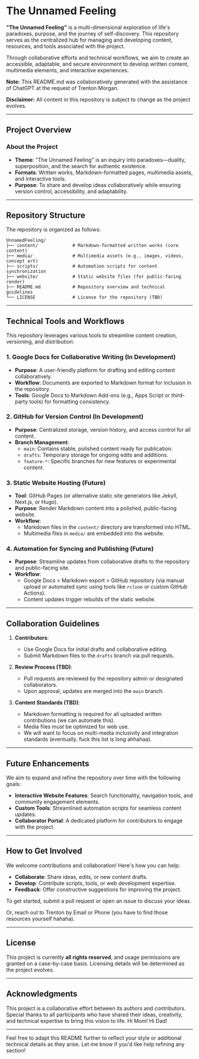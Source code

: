 # **The Unnamed Feeling**

**"The Unnamed Feeling"** is a multi-dimensional exploration of life's paradoxes, purpose, and the journey of self-discovery. This repository serves as the centralized hub for managing and developing content, resources, and tools associated with the project.

Through collaborative efforts and technical workflows, we aim to create an accessible, adaptable, and secure environment to develop written content, multimedia elements, and interactive experiences.

**Note:** This README.md was collaboratively generated with the assistance of ChatGPT at the request of Trenton Morgan.

**Disclaimer:** All content in this repository is subject to change as the project evolves.

---

## **Project Overview**

### **About the Project**
- **Theme**: "The Unnamed Feeling" is an inquiry into paradoxes—duality, superposition, and the search for authentic existence.
- **Formats**: Written works, Markdown-formatted pages, multimedia assets, and interactive tools.
- **Purpose**: To share and develop ideas collaboratively while ensuring version control, accessibility, and adaptability.

---

## **Repository Structure**

The repository is organized as follows:

```
UnnamedFeeling/
├── content/             # Markdown-formatted written works (core content)
├── media/               # Multimedia assets (e.g., images, videos, concept art)
├── scripts/             # Automation scripts for content synchronization
├── website/             # Static website files (for public-facing render)
├── README.md            # Repository overview and technical guidelines
└── LICENSE              # License for the repository (TBD)
```

---

## **Technical Tools and Workflows**

This repository leverages various tools to streamline content creation, versioning, and distribution:

### **1. Google Docs for Collaborative Writing (In Development)**
- **Purpose**: A user-friendly platform for drafting and editing content collaboratively.
- **Workflow**: Documents are exported to Markdown format for inclusion in the repository.
- **Tools**: Google Docs to Markdown Add-ons (e.g., Apps Script or third-party tools) for formatting consistency.

### **2. GitHub for Version Control (In Development)**
- **Purpose**: Centralized storage, version history, and access control for all content.
- **Branch Management**:
  - `main`: Contains stable, polished content ready for publication.
  - `drafts`: Temporary storage for ongoing edits and additions.
  - `feature-*`: Specific branches for new features or experimental content.

### **3. Static Website Hosting (Future)**
- **Tool**: GitHub Pages (or alternative static site generators like Jekyll, Next.js, or Hugo).
- **Purpose**: Render Markdown content into a polished, public-facing website.
- **Workflow**:
  - Markdown files in the `content/` directory are transformed into HTML.
  - Multimedia files in `media/` are embedded into the website.

### **4. Automation for Syncing and Publishing (Future)**
- **Purpose**: Streamline updates from collaborative drafts to the repository and public-facing site.
- **Workflow**:
  - Google Docs > Markdown export > GitHub repository (via manual upload or automated sync using tools like `rclone` or custom GitHub Actions).
  - Content updates trigger rebuilds of the static website.

---

## **Collaboration Guidelines**

1. **Contributors**:
   - Use Google Docs for initial drafts and collaborative editing.
   - Submit Markdown files to the `drafts` branch via pull requests.

2. **Review Process (TBD)**:
   - Pull requests are reviewed by the repository admin or designated collaborators.
   - Upon approval, updates are merged into the `main` branch.

3. **Content Standards (TBD)**:
   - Markdown formatting is required for all uploaded written contributions (we can automate this).
   - Media files must be optimized for web use.
   - We will want to focus on multi-media inclusivity and integration standards (eventually. fuck this list is long ahhahaa).

---

## **Future Enhancements**

We aim to expand and refine the repository over time with the following goals:
- **Interactive Website Features**: Search functionality, navigation tools, and community engagement elements.
- **Custom Tools**: Streamlined automation scripts for seamless content updates.
- **Collaborator Portal**: A dedicated platform for contributors to engage with the project.

---

## **How to Get Involved**

We welcome contributions and collaboration! Here's how you can help:
- **Collaborate**: Share ideas, edits, or new content drafts.
- **Develop**: Contribute scripts, tools, or web development expertise.
- **Feedback**: Offer constructive suggestions for improving the project.

To get started, submit a pull request or open an issue to discuss your ideas.

Or, reach out to Trenton by Email or Phone (you have to find those resources yourself hahaha).

---

## **License**

This project is currently **all rights reserved**, and usage permissions are granted on a case-by-case basis. Licensing details will be determined as the project evolves.

---

## **Acknowledgments**

This project is a collaborative effort between its authors and contributors. Special thanks to all participants who have shared their ideas, creativity, and technical expertise to bring this vision to life. Hi Mom! Hi Dad!

---

Feel free to adapt this README further to reflect your style or additional technical details as they arise. Let me know if you'd like help refining any section!
